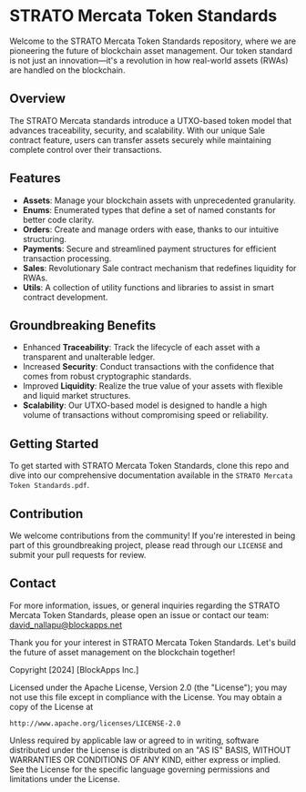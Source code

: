 # STRATO Mercata Token Standards

Welcome to the STRATO Mercata Token Standards repository, where we are pioneering the future of blockchain asset management. Our token standard is not just an innovation—it's a revolution in how real-world assets (RWAs) are handled on the blockchain.

## Overview

The STRATO Mercata standards introduce a UTXO-based token model that advances traceability, security, and scalability. With our unique Sale contract feature, users can transfer assets securely while maintaining complete control over their transactions.

## Features

- **Assets**: Manage your blockchain assets with unprecedented granularity.
- **Enums**: Enumerated types that define a set of named constants for better code clarity.
- **Orders**: Create and manage orders with ease, thanks to our intuitive structuring.
- **Payments**: Secure and streamlined payment structures for efficient transaction processing.
- **Sales**: Revolutionary Sale contract mechanism that redefines liquidity for RWAs.
- **Utils**: A collection of utility functions and libraries to assist in smart contract development.

## Groundbreaking Benefits

- Enhanced **Traceability**: Track the lifecycle of each asset with a transparent and unalterable ledger.
- Increased **Security**: Conduct transactions with the confidence that comes from robust cryptographic standards.
- Improved **Liquidity**: Realize the true value of your assets with flexible and liquid market structures.
- **Scalability**: Our UTXO-based model is designed to handle a high volume of transactions without compromising speed or reliability.

## Getting Started

To get started with STRATO Mercata Token Standards, clone this repo and dive into our comprehensive documentation available in the `STRATO Mercata Token Standards.pdf`.

## Contribution

We welcome contributions from the community! If you're interested in being part of this groundbreaking project, please read through our `LICENSE` and submit your pull requests for review.

## Contact

For more information, issues, or general inquiries regarding the STRATO Mercata Token Standards, please open an issue or contact our team:
david_nallapu@blockapps.net

Thank you for your interest in STRATO Mercata Token Standards. Let's build the future of asset management on the blockchain together!

Copyright [2024] [BlockApps Inc.]

Licensed under the Apache License, Version 2.0 (the "License");
you may not use this file except in compliance with the License.
You may obtain a copy of the License at

    http://www.apache.org/licenses/LICENSE-2.0

Unless required by applicable law or agreed to in writing, software
distributed under the License is distributed on an "AS IS" BASIS,
WITHOUT WARRANTIES OR CONDITIONS OF ANY KIND, either express or implied.
See the License for the specific language governing permissions and
limitations under the License.